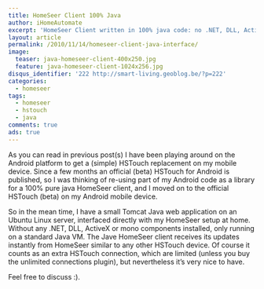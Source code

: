 ```yaml
---
title: HomeSeer Client 100% Java
author: iHomeAutomate
excerpt: 'HomeSeer Client written in 100% java code: no .NET, DLL, Active X or mono components'
layout: article
permalink: /2010/11/14/homeseer-client-java-interface/
image:
  teaser: java-homeseer-client-400x250.jpg
  feature: java-homeseer-client-1024x256.jpg
disqus_identifier: '222 http://smart-living.geoblog.be/?p=222'
categories:
  - homeseer
tags:
  - homeseer
  - hstouch
  - java
comments: true
ads: true
---
```

As you can read in previous post(s) I have been playing around on the Android platform to get a (simple) HSTouch replacement on my mobile device. Since a few months an official (beta) HSTouch for Android is published, so I was thinking of re-using part of my Android code as a library for a 100% pure java HomeSeer client, and I moved on to the official HSTouch (beta) on my Android mobile device.

So in the mean time, I have a small Tomcat Java web application on an Ubuntu Linux server, interfaced directly with my HomeSeer setup at home. Without any .NET, DLL, ActiveX or mono components installed, only running on a standard Java VM. The Jave HomeSeer client receives its updates instantly from HomeSeer similar to any other HSTouch device. Of course it counts as an extra HSTouch connection, which are limited (unless you buy the unlimited connections plugin), but nevertheless it&#8217;s very nice to have.

Feel free to discuss :).
